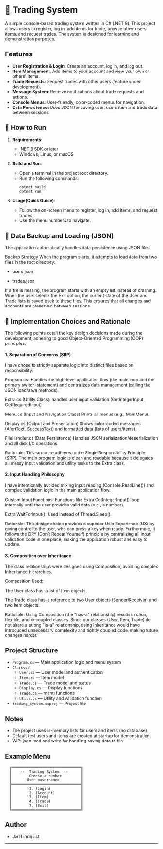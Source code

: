 # 🌟 Trading System

A simple console-based trading system written in C# (.NET 9). This project allows users to register, log in, add items for trade, browse other users' items, and request trades. The system is designed for learning and demonstration purposes.

## Features

- **User Registration & Login**: Create an account, log in, and log out.
- **Item Management**: Add items to your account and view your own or others' items.
- **Trade Requests**: Request trades with other users (feature under development).
- **Message System**: Receive notifications about trade requests and actions.
- **Console Menus**: User-friendly, color-coded menus for navigation.
- **Data Persistence**: Uses JSON for saving user, users item and trade data between sessions.


## 🚀 How to Run

1. **Requirements**:
   - [.NET 9 SDK](https://dotnet.microsoft.com/en-us/download/dotnet/9.0) or later
   - Windows, Linux, or macOS

2. **Build and Run**:
   - Open a terminal in the project root directory.
   - Run the following commands:
     ```bash
     dotnet build
     dotnet run
     ```

3. **Usage(Quick Guide)**:
   - Follow the on-screen menu to register, log in, add items, and request trades.
   - Use the menu numbers to navigate.

## 💾 Data Backup and Loading (JSON)

The application automatically handles data persistence using JSON files.

Backup Strategy
When the program starts, it attempts to load data from two files in the root directory:

- users.json

- trades.json

If a file is missing, the program starts with an empty list instead of crashing. When the user selects the Exit option, the current state of the User and Trade lists is saved back to these files. This ensures that all changes and accounts are preserved between sessions.

## 🧠 Implementation Choices and Rationale

The following points detail the key design decisions made during the development, adhering to good Object-Oriented Programming (OOP) principles.

#### 1. Separation of Concerns (SRP)
I have chose to strictly separate logic into distinct files based on responsibility:

Program.cs: Handles the high-level application flow (the main loop and the primary switch-statement) and centralizes data management (calling the JSON load/save methods).

Extra.cs (Utility Class): handles user input validation (GetIntegerInput, GetRequiredInput)

Menu.cs (Input and Navigation Class) Prints all menus (e.g., MainMenu).

Display.cs (Output and Presentation) Shows color-coded messages (AlertText, SuccessText) and formatted data (lists of users/items).

FileHandler.cs (Data Persistence) Handles JSON serialization/deserialization and all disk I/O operations.

Rationale: This structure adheres to the Single Responsibility Principle (SRP). The main program logic is clean and readable because it delegates all messy input validation and utility tasks to the Extra class.

#### 2. Input Handling Philosophy
I have intentionally avoided mixing input reading (Console.ReadLine()) and complex validation logic in the main application flow.

Custom Input Functions: Functions like Extra.GetIntegerInput() loop internally until the user provides valid data (e.g., a number).

Extra.WaitForInput(): Used instead of Thread.Sleep().

Rationale: This design choice provides a superior User Experience (UX) by giving control to the user, who can press a key when ready. Furthermore, it follows the DRY (Don't Repeat Yourself) principle by centralizing all input validation code in one place, making the application robust and easy to update.

#### 3. Composition over Inheritance
The class relationships were designed using Composition, avoiding complex Inheritance hierarchies.

Composition Used:

The User class has-a list of Item objects.

The Trade class has-a reference to two User objects (Sender/Receiver) and two Item objects.

Rationale: Using Composition (the "has-a" relationship) results in clear, flexible, and decoupled classes. Since our classes (User, Item, Trade) do not share a strong "is-a" relationship, using Inheritance would have introduced unnecessary complexity and tightly coupled code, making future changes harder.


## Project Structure

- `Program.cs` — Main application logic and menu system
- `Classes/`
  - `User.cs` — User model and authentication
  - `Item.cs` — Item model
  - `Trade.cs` — Trade model and status
  - `Display.cs` — Display functions
  - `Trade.cs` — menu functions
  - `Utils.cs` — Utility and validation function
- `trading_system.csproj` — Project file

## Notes
- The project uses in-memory lists for users and items (no database).
- Default test users and items are created at startup for demonstration.
- WIP: json read and write for handling saving data to file

## Example Menu
```
  ╔════════════════════════════════╗
  ║    --  Trading System  --      ║
  ║        Choose a number         ║
  ║       User <username>          ║
  ╠════════════════════════════════╣
  ║        1. (Login)              ║
  ║        2. (Account)            ║
  ║        3. (Item)               ║
  ║        4. (Trade)              ║
  ║        7. (Exit)               ║
  ╚════════════════════════════════╝
```

## Author
- Jarl Lindquist

---
